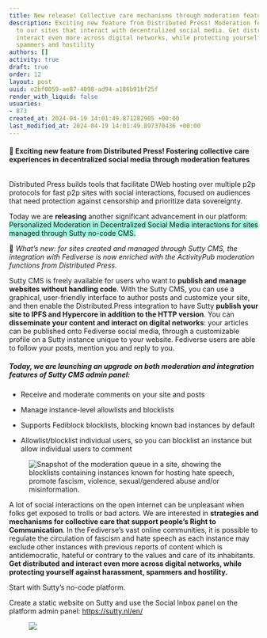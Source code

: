 ```yaml
---
title: New release! Collective care mechanisms through moderation features.
description: Exciting new feature from Distributed Press! Moderation features added
  to our sites that interact with decentralized social media. Get distributed and
  interact even more across digital networks, while protecting yourself against harassment,
  spammers and hostility
authors: []
activity: true
draft: true
order: 12
layout: post
uuid: e2bf0059-ae87-4098-ad94-a186b91bf25f
render_with_liquid: false
usuaries:
- 873
created_at: 2024-04-19 14:01:49.871282905 +00:00
last_modified_at: 2024-04-19 14:01:49.897370436 +00:00
---
```


<h4 style="text-align:start" id="exciting-new-feature-from-distributed-press!-fostering-collective-care-experiences-in-decentralized-social-media-through-moderation-features">🎉 Exciting new feature from Distributed Press! Fostering collective care experiences in decentralized social media through moderation features</h4>
<h6 style="text-align:start"></h6>
<p style="text-align:start">Distributed Press builds tools that facilitate DWeb hosting over multiple p2p protocols for fast p2p sites with social interactions, focused on audiences that need protection against censorship and prioritize data sovereignty.</p>
<p style="text-align:start">Today we are <strong>releasing</strong> another significant advancement in our platform: <mark style="color:inherit;background-color:#a1fce1">Personalized Moderation in Decentralized Social Media interactions for sites managed through Sutty no-code CMS.</mark></p>
<p style="text-align:start">🎉 <em>What’s new: for sites created and managed through Sutty CMS, the integration with Fediverse is now enriched with the ActivityPub moderation functions from Distributed Press.</em></p>
<p style="text-align:start">Sutty CMS is freely available for users who want to <strong>publish and manage websites without handling code</strong>. With the Sutty CMS, you can use a graphical, user-friendly interface to author posts and customize your site, and then enable the Distributed.Press integration to have Sutty <strong>publish your site to IPFS and Hypercore in addition to the HTTP version</strong>. You can <strong>disseminate your content and interact on digital networks</strong>: your articles can be published onto Fediverse social media, through a customizable profile on a Sutty instance unique to your website. Fediverse users are able to follow your posts, mention you and reply to you.</p>
<h5 style="text-align:start" id="today-we-are-launching-an-upgrade-on-both-moderation-and-integration-features-of-sutty-cms-admin-panel:">Today, we are launching an upgrade on both moderation and integration features of Sutty CMS admin panel:</h5>
<ul>
  <li>
    <p style="text-align:start">Receive and moderate comments on your site and posts</p>
  </li>
</ul>
<ul>
  <li>
    <p style="text-align:start">Manage instance-level allowlists and blocklists</p>
  </li>
</ul>
<ul>
  <li>
    <p style="text-align:start">Supports Fediblock blocklists, blocking known bad instances by default</p>
  </li>
</ul>
<ul>
  <li>
    <p style="text-align:start">Allowlist/blocklist individual users, so you can blocklist an instance but allow individual users to comment</p>
  </li>
</ul>
<figure><img src="public/4xpvecb4tuzaurvubse76uqond8f/moderationnn.png" class="img-fluid" controls="false" alt="Snapshot of the moderation queue in a site, showing the blocklists containing instances known for hosting hate speech, promote fascism, violence, sexual/gendered abuse and/or misinformation."></figure>
<p style="text-align:start">A lot of social interactions on the open internet can be unpleasant when folks get exposed to trolls or bad actors. We are interested in <strong>strategies and mechanisms for collective care that support people’s Right to Communication</strong>. In the Fediverse’s vast online communities, it is possible to regulate the circulation of fascism and hate speech as each instance may exclude other instances with previous reports of content which is antidemocratic, hateful or contrary to the values and care of its inhabitants. <strong>Get distributed and interact even more across digital networks, while protecting yourself against harassment, spammers and hostility.</strong></p>
<p style="text-align:start">Start with Sutty’s no-code platform. </p>
<p style="text-align:start">Create a static website on Sutty and use the Social Inbox panel on the platform admin panel: <a href="https://sutty.nl/en/" rel="noopener" target="_blank" referrerpolicy="strict-origin-when-cross-origin">https://sutty.nl/en/</a></p>
<figure><img src="public/op3wbnkaj22701w56looo4rl5740/footer-M3.png" class="img-fluid" controls="false"></figure>
<p style="text-align:start"></p>
